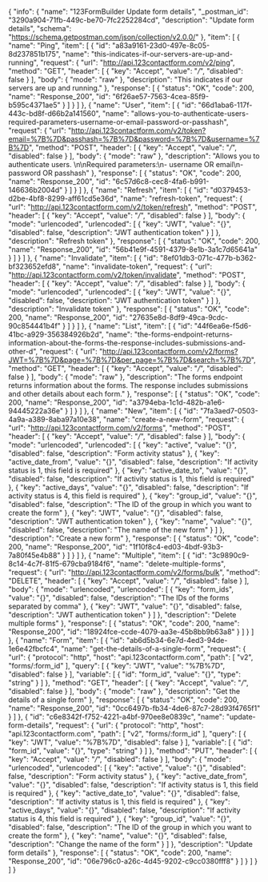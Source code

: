 {
  "info": {
    "name": "123FormBuilder Update form details",
    "_postman_id": "3290a904-71fb-449c-be70-7fc2252284cd",
    "description": "Update form details",
    "schema": "https://schema.getpostman.com/json/collection/v2.0.0/"
  },
  "item": [
    {
      "name": "Ping",
      "item": [
        {
          "id": "a83a9161-23d0-497e-8c05-8d237851b175",
          "name": "this-indicates-if-our-servers-are-up-and-running",
          "request": {
            "url": "http://api.123contactform.com/v2/ping",
            "method": "GET",
            "header": [
              {
                "key": "Accept",
                "value": "*/*",
                "disabled": false
              }
            ],
            "body": {
              "mode": "raw"
            },
            "description": "This indicates if our servers are up and running."
          },
          "response": [
            {
              "status": "OK",
              "code": 200,
              "name": "Response_200",
              "id": "6f26ae57-7563-4cea-85f9-b595c4371ae5"
            }
          ]
        }
      ]
    },
    {
      "name": "User",
      "item": [
        {
          "id": "66d1aba6-117f-443c-bd8f-d66b2a141560",
          "name": "allows-you-to-authenticate-users-required-parameters-username-or-email-password-or-passhash",
          "request": {
            "url": "http://api.123contactform.com/v2/token?email=%7B%7D&passhash=%7B%7D&password=%7B%7D&username=%7B%7D",
            "method": "POST",
            "header": [
              {
                "key": "Accept",
                "value": "*/*",
                "disabled": false
              }
            ],
            "body": {
              "mode": "raw"
            },
            "description": "Allows you to authenticate users. \n\nRequired parameters:\n- username OR email\n- password OR passhash"
          },
          "response": [
            {
              "status": "OK",
              "code": 200,
              "name": "Response_200",
              "id": "6c57d6c8-cec8-4fa6-b991-146636b2004d"
            }
          ]
        }
      ]
    },
    {
      "name": "Refresh",
      "item": [
        {
          "id": "d0379453-d2be-4bf8-8299-aff61cd5e36d",
          "name": "refresh-token",
          "request": {
            "url": "http://api.123contactform.com/v2/token/refresh",
            "method": "POST",
            "header": [
              {
                "key": "Accept",
                "value": "*/*",
                "disabled": false
              }
            ],
            "body": {
              "mode": "urlencoded",
              "urlencoded": [
                {
                  "key": "JWT",
                  "value": "{}",
                  "disabled": false,
                  "description": "JWT authentication token"
                }
              ]
            },
            "description": "Refresh token"
          },
          "response": [
            {
              "status": "OK",
              "code": 200,
              "name": "Response_200",
              "id": "56b41e9f-4591-4379-8e1b-3a1c7d65641a"
            }
          ]
        }
      ]
    },
    {
      "name": "Invalidate",
      "item": [
        {
          "id": "8ef01db3-071c-477b-b362-bf323652efd8",
          "name": "invalidate-token",
          "request": {
            "url": "http://api.123contactform.com/v2/token/invalidate",
            "method": "POST",
            "header": [
              {
                "key": "Accept",
                "value": "*/*",
                "disabled": false
              }
            ],
            "body": {
              "mode": "urlencoded",
              "urlencoded": [
                {
                  "key": "JWT",
                  "value": "{}",
                  "disabled": false,
                  "description": "JWT authentication token"
                }
              ]
            },
            "description": "Invalidate token"
          },
          "response": [
            {
              "status": "OK",
              "code": 200,
              "name": "Response_200",
              "id": "27635e8d-8df9-49ca-9cdc-90c854441b4f"
            }
          ]
        }
      ]
    },
    {
      "name": "List",
      "item": [
        {
          "id": "44f6ea6e-f5d6-41bc-a929-356384926b2d",
          "name": "the-forms-endpoint-returns-information-about-the-forms-the-response-includes-submissions-and-other-d",
          "request": {
            "url": "http://api.123contactform.com/v2/forms?JWT=%7B%7D&page=%7B%7D&per_page=%7B%7D&search=%7B%7D",
            "method": "GET",
            "header": [
              {
                "key": "Accept",
                "value": "*/*",
                "disabled": false
              }
            ],
            "body": {
              "mode": "raw"
            },
            "description": "The forms endpoint returns information about the forms. The response includes submissions and other details about each form."
          },
          "response": [
            {
              "status": "OK",
              "code": 200,
              "name": "Response_200",
              "id": "a3794eba-1c1d-482b-a1e6-94445222a36e"
            }
          ]
        }
      ]
    },
    {
      "name": "New",
      "item": [
        {
          "id": "7fa3aed7-0503-4a9a-a389-8aba97a10e38",
          "name": "create-a-new-form",
          "request": {
            "url": "http://api.123contactform.com/v2/forms",
            "method": "POST",
            "header": [
              {
                "key": "Accept",
                "value": "*/*",
                "disabled": false
              }
            ],
            "body": {
              "mode": "urlencoded",
              "urlencoded": [
                {
                  "key": "active",
                  "value": "{}",
                  "disabled": false,
                  "description": "Form activity status"
                },
                {
                  "key": "active_date_from",
                  "value": "{}",
                  "disabled": false,
                  "description": "If activity status is 1, this field is required"
                },
                {
                  "key": "active_date_to",
                  "value": "{}",
                  "disabled": false,
                  "description": "If activity status is 1, this field is required"
                },
                {
                  "key": "active_days",
                  "value": "{}",
                  "disabled": false,
                  "description": "If activity status is 4, this field is required"
                },
                {
                  "key": "group_id",
                  "value": "{}",
                  "disabled": false,
                  "description": "The ID of the group in which you want to create the form"
                },
                {
                  "key": "JWT",
                  "value": "{}",
                  "disabled": false,
                  "description": "JWT authentication token"
                },
                {
                  "key": "name",
                  "value": "{}",
                  "disabled": false,
                  "description": "The name of the new form"
                }
              ]
            },
            "description": "Create a new form"
          },
          "response": [
            {
              "status": "OK",
              "code": 200,
              "name": "Response_200",
              "id": "1f10f8c4-ed03-4bdf-93b3-7a80f45e4b88"
            }
          ]
        }
      ]
    },
    {
      "name": "Multiple",
      "item": [
        {
          "id": "3c9890c9-8c14-4c7f-81f5-679cba9184f6",
          "name": "delete-multiple-forms",
          "request": {
            "url": "http://api.123contactform.com/v2/forms/bulk",
            "method": "DELETE",
            "header": [
              {
                "key": "Accept",
                "value": "*/*",
                "disabled": false
              }
            ],
            "body": {
              "mode": "urlencoded",
              "urlencoded": [
                {
                  "key": "form_ids",
                  "value": "{}",
                  "disabled": false,
                  "description": "The IDs of the forms separated by comma"
                },
                {
                  "key": "JWT",
                  "value": "{}",
                  "disabled": false,
                  "description": "JWT authentication token"
                }
              ]
            },
            "description": "Delete multiple forms"
          },
          "response": [
            {
              "status": "OK",
              "code": 200,
              "name": "Response_200",
              "id": "18924fce-ccde-4079-aa3e-45b8bb9b63a8"
            }
          ]
        }
      ]
    },
    {
      "name": "Form",
      "item": [
        {
          "id": "ab6d5b34-6e7d-4ed3-94de-1e6e42fbcfc4",
          "name": "get-the-details-of-a-single-form",
          "request": {
            "url": {
              "protocol": "http",
              "host": "api.123contactform.com",
              "path": [
                "v2",
                "forms/:form_id"
              ],
              "query": [
                {
                  "key": "JWT",
                  "value": "%7B%7D",
                  "disabled": false
                }
              ],
              "variable": [
                {
                  "id": "form_id",
                  "value": "{}",
                  "type": "string"
                }
              ]
            },
            "method": "GET",
            "header": [
              {
                "key": "Accept",
                "value": "*/*",
                "disabled": false
              }
            ],
            "body": {
              "mode": "raw"
            },
            "description": "Get the details of a single form"
          },
          "response": [
            {
              "status": "OK",
              "code": 200,
              "name": "Response_200",
              "id": "0cc6497b-fb34-4de6-87c7-28d93f4765f1"
            }
          ]
        },
        {
          "id": "c6e8342f-f752-4221-a4bf-970ee8e0839c",
          "name": "update-form-details",
          "request": {
            "url": {
              "protocol": "http",
              "host": "api.123contactform.com",
              "path": [
                "v2",
                "forms/:form_id"
              ],
              "query": [
                {
                  "key": "JWT",
                  "value": "%7B%7D",
                  "disabled": false
                }
              ],
              "variable": [
                {
                  "id": "form_id",
                  "value": "{}",
                  "type": "string"
                }
              ]
            },
            "method": "PUT",
            "header": [
              {
                "key": "Accept",
                "value": "*/*",
                "disabled": false
              }
            ],
            "body": {
              "mode": "urlencoded",
              "urlencoded": [
                {
                  "key": "active",
                  "value": "{}",
                  "disabled": false,
                  "description": "Form activity status"
                },
                {
                  "key": "active_date_from",
                  "value": "{}",
                  "disabled": false,
                  "description": "If activity status is 1, this field is required"
                },
                {
                  "key": "active_date_to",
                  "value": "{}",
                  "disabled": false,
                  "description": "If activity status is 1, this field is required"
                },
                {
                  "key": "active_days",
                  "value": "{}",
                  "disabled": false,
                  "description": "If activity status is 4, this field is required"
                },
                {
                  "key": "group_id",
                  "value": "{}",
                  "disabled": false,
                  "description": "The ID of the group in which you want to create the form"
                },
                {
                  "key": "name",
                  "value": "{}",
                  "disabled": false,
                  "description": "Change the name of the form"
                }
              ]
            },
            "description": "Update form details"
          },
          "response": [
            {
              "status": "OK",
              "code": 200,
              "name": "Response_200",
              "id": "06e796c0-a26c-4d45-9202-c9cc0380fff8"
            }
          ]
        }
      ]
    }
  ]
}
